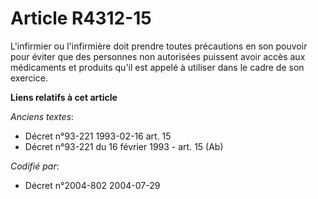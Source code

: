 # Article R4312-15

L'infirmier ou l'infirmière doit prendre toutes précautions en son pouvoir pour éviter que des personnes non autorisées
puissent avoir accès aux médicaments et produits qu'il est appelé à utiliser dans le cadre de son exercice.

**Liens relatifs à cet article**

_Anciens textes_:

  - Décret n°93-221 1993-02-16 art. 15
  - Décret n°93-221 du 16 février 1993 - art. 15 (Ab)

_Codifié par_:

  - Décret n°2004-802 2004-07-29
